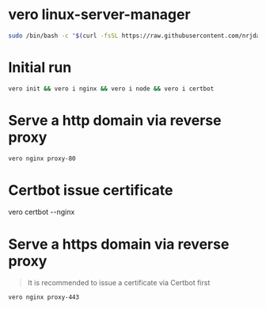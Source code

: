 # vero linux-server-manager

```bash
sudo /bin/bash -c "$(curl -fsSL https://raw.githubusercontent.com/nrjdalal/linux-server-manager/master/install.sh)"
```

# Initial run

```bash
vero init && vero i nginx && vero i node && vero i certbot
```

# Serve a http domain via reverse proxy

```bash
vero nginx proxy-80
```

# Certbot issue certificate

vero certbot --nginx

# Serve a https domain via reverse proxy

> It is recommended to issue a certificate via Certbot first

```bash
vero nginx proxy-443
```
